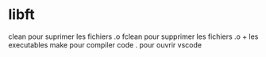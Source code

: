 # libft
clean pour suprimer les fichiers .o
fclean pour supprimer les fichiers .o + les executables
make pour compiler
code . pour ouvrir vscode
